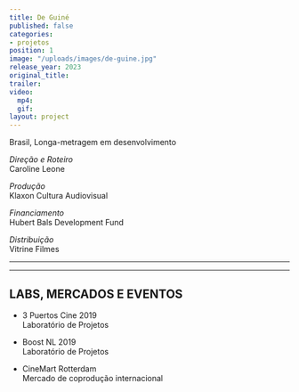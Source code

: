 ```yaml
---
title: De Guiné
published: false
categories:
- projetos
position: 1
image: "/uploads/images/de-guine.jpg"
release_year: 2023
original_title: 
trailer: 
video:
  mp4: 
  gif: 
layout: project
---
```


Brasil, Longa-metragem em desenvolvimento

*Direção e Roteiro*\
Caroline Leone

*Produção*\
Klaxon Cultura Audiovisual 

*Financiamento*\
Hubert Bals Development Fund

*Distribuição*\
Vitrine Filmes

---

---

## LABS, MERCADOS E EVENTOS

* 3 Puertos Cine 2019\
  Laboratório de Projetos

* Boost NL 2019\
  Laboratório de Projetos

* CineMart Rotterdam\
  Mercado de coprodução internacional
